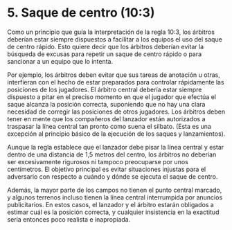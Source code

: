 # 5. Saque de centro (10:3)

Como un principio que guía la interpretación de la regla 10:3, los
árbitros deberían estar siempre dispuestos a facilitar a los equipos
el uso del saque de centro rápido. Esto quiere decir que los árbitros
deberían evitar la búsqueda de excusas para repetir un saque de
centro rápido o para sancionar a un equipo que lo intenta.

Por ejemplo, los árbitros deben evitar que sus tareas de anotación
u otras, interfieran con el hecho de estar preparados para controlar
rápidamente las posiciones de los jugadores. El árbitro central
debería estar siempre dispuesto a pitar en el preciso momento en
que el jugador que efectúa el saque alcanza la posición correcta,
suponiendo que no hay una clara necesidad de corregir las
posiciones de otros jugadores. Los árbitros deben tener en mente
que los compañeros del lanzador están autorizados a traspasar la
línea central tan pronto como suena el silbato. (Esta es una excepción
al principio básico de la ejecución de los saques y lanzamientos).

Aunque la regla establece que el lanzador debe pisar la línea central
y estar dentro de una distancia de 1,5 metros del centro, los árbitros
no deberían ser excesivamente rigurosos ni tampoco preocuparse
por unos centímetros. El objetivo principal es evitar situaciones
injustas para el adversario con respecto a cuándo y dónde se ejecuta
el saque de centro.

Además, la mayor parte de los campos no tienen el punto central
marcado, y algunos terrenos incluso tienen la línea central
interrumpida por anuncios publicitarios. En estos casos, el lanzador
y el árbitro estarán obligados a estimar cuál es la posición correcta,
y cualquier insistencia en la exactitud sería entonces poco realista
e inapropiada.
